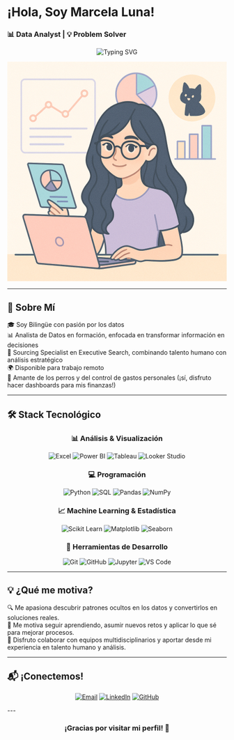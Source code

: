#  ¡Hola, Soy Marcela Luna!  
### 📊 Data Analyst | 💡 Problem Solver

<div align="center">
  
  <img src="https://readme-typing-svg.herokuapp.com?font=Fira+Code&size=22&pause=1000&color=2E86AB&center=true&vCenter=true&width=800&lines=+Hola,+soy+Marcela+Luna; 😻+🐾+Fan+de+los+Michus+y+los+Perritos;📊+Transformo+datos+en+decisiones " alt="Typing SVG" />
</div>

![Perfil](./perfil.png)

---

## 🚀 Sobre Mí

🎓 Soy Bilingüe con pasión por los datos  
📊 Analista de Datos en formación, enfocada en transformar información en decisiones  
💼 Sourcing Specialist en Executive Search, combinando talento humano con análisis estratégico  
🌍 Disponible para trabajo remoto  
🐶 Amante de los perros y del control de gastos personales (¡sí, disfruto hacer dashboards para mis finanzas!)  

---

## 🛠 Stack Tecnológico

<div align="center">

### 📊 Análisis & Visualización
![Excel](https://img.shields.io/badge/Excel-217346?style=for-the-badge&logo=microsoft-excel&logoColor=white)
![Power BI](https://img.shields.io/badge/Power_BI-F2C811?style=for-the-badge&logo=powerbi&logoColor=black)
![Tableau](https://img.shields.io/badge/Tableau-E97627?style=for-the-badge&logo=Tableau&logoColor=white)
![Looker Studio](https://img.shields.io/badge/Looker_Studio-4285F4?style=for-the-badge&logo=google&logoColor=white)

### 💻 Programación
![Python](https://img.shields.io/badge/Python-FFD43B?style=for-the-badge&logo=python&logoColor=blue)
![SQL](https://img.shields.io/badge/SQL-336791?style=for-the-badge&logo=postgresql&logoColor=white)
![Pandas](https://img.shields.io/badge/Pandas-150458?style=for-the-badge&logo=pandas&logoColor=white)
![NumPy](https://img.shields.io/badge/NumPy-013243?style=for-the-badge&logo=numpy&logoColor=white)

### 📈 Machine Learning & Estadística
![Scikit Learn](https://img.shields.io/badge/Scikit_Learn-F7931E?style=for-the-badge&logo=scikit-learn&logoColor=white)
![Matplotlib](https://img.shields.io/badge/Matplotlib-11557c?style=for-the-badge&logo=python&logoColor=white)
![Seaborn](https://img.shields.io/badge/Seaborn-3776AB?style=for-the-badge&logo=python&logoColor=white)

### 🔧 Herramientas de Desarrollo
![Git](https://img.shields.io/badge/Git-F05032?style=for-the-badge&logo=git&logoColor=white)
![GitHub](https://img.shields.io/badge/GitHub-181717?style=for-the-badge&logo=github&logoColor=white)
![Jupyter](https://img.shields.io/badge/Jupyter-F37626?style=for-the-badge&logo=jupyter&logoColor=white)
![VS Code](https://img.shields.io/badge/VS_Code-007ACC?style=for-the-badge&logo=visual-studio-code&logoColor=white)

</div>

---
## 💡 ¿Qué me motiva?

🔍 Me apasiona descubrir patrones ocultos en los datos y convertirlos en soluciones reales.  
🚀 Me motiva seguir aprendiendo, asumir nuevos retos y aplicar lo que sé para mejorar procesos.  
🤝 Disfruto colaborar con equipos multidisciplinarios y aportar desde mi experiencia en talento humano y análisis.  

---
## 📬 ¡Conectemos!

<div align="center">

[![Email](https://img.shields.io/badge/Email-D14836?style=for-the-badge&logo=gmail&logoColor=white)](mailto:lunamaciasmarcela@gmail.com)
[![LinkedIn](https://img.shields.io/badge/LinkedIn-0077B5?style=for-the-badge&logo=linkedin&logoColor=white)](https://www.linkedin.com/in/luna-marcela/)
[![GitHub](https://img.shields.io/badge/GitHub-181717?style=for-the-badge&logo=github&logoColor=white)](https://github.com/mdlunam)

</div>
---
<div align="center">  
  <h3>¡Gracias por visitar mi perfil! 🌟 </h3>
</div>
